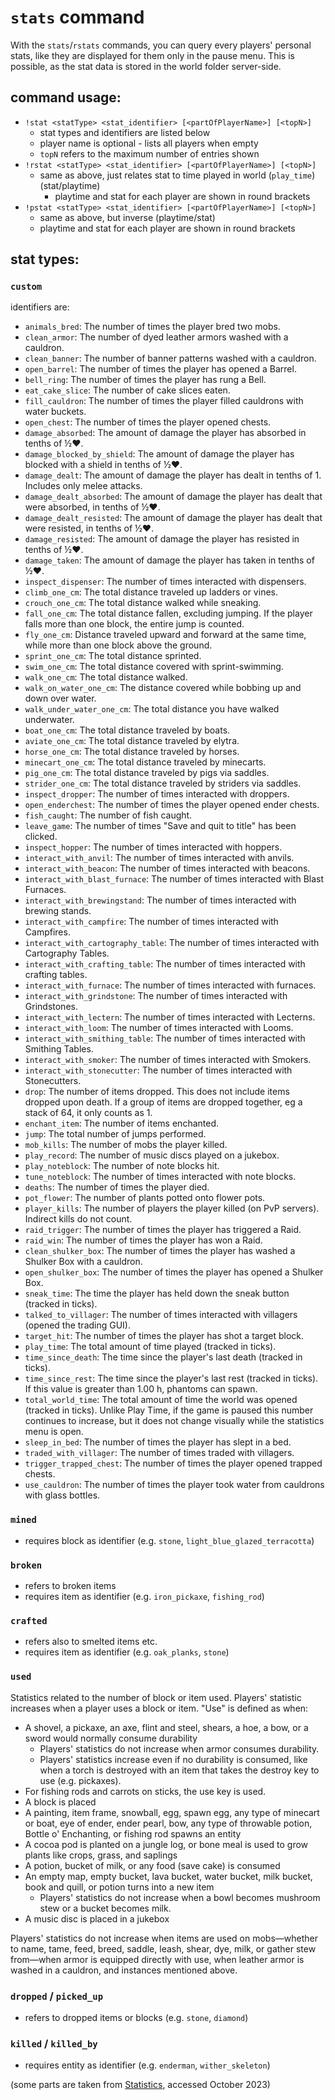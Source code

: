 # `stats` command

With the `stats`/`rstats` commands, you can query every players' personal stats, like they are displayed for them only in the pause menu. This is possible, as the stat data is
stored in the world folder server-side.

## command usage:

- `!stat <statType> <stat_identifier> [<partOfPlayerName>] [<topN>]`
    - stat types and identifiers are listed below
    - player name is optional - lists all players when empty
  - `topN` refers to the maximum number of entries shown
- `!rstat <statType> <stat_identifier> [<partOfPlayerName>] [<topN>]`
  - same as above, just relates stat to time played in world (`play_time`) (stat/playtime)
    - playtime and stat for each player are shown in round brackets
- `!pstat <statType> <stat_identifier> [<partOfPlayerName>] [<topN>]`
  - same as above, but inverse (playtime/stat)
  - playtime and stat for each player are shown in round brackets

## stat types:

### `custom`

identifiers are:

- `animals_bred`: The number of times the player bred two mobs.
- `clean_armor`: The number of dyed leather armors washed with a cauldron.
- `clean_banner`: The number of banner patterns washed with a cauldron.
- `open_barrel`: The number of times the player has opened a Barrel.
- `bell_ring`: The number of times the player has rung a Bell.
- `eat_cake_slice`: The number of cake slices eaten.
- `fill_cauldron`: The number of times the player filled cauldrons with water buckets.
- `open_chest`: The number of times the player opened chests.
- `damage_absorbed`: The amount of damage the player has absorbed in tenths of ½♥.
- `damage_blocked_by_shield`: The amount of damage the player has blocked with a shield in tenths of ½♥.
- `damage_dealt`: The amount of damage the player has dealt in tenths of 1. Includes only melee attacks.
- `damage_dealt_absorbed`: The amount of damage the player has dealt that were absorbed, in tenths of ½♥.
- `damage_dealt_resisted`: The amount of damage the player has dealt that were resisted, in tenths of ½♥.
- `damage_resisted`: The amount of damage the player has resisted in tenths of ½♥.
- `damage_taken`: The amount of damage the player has taken in tenths of ½♥.
- `inspect_dispenser`: The number of times interacted with dispensers.
- `climb_one_cm`: The total distance traveled up ladders or vines.
- `crouch_one_cm`: The total distance walked while sneaking.
- `fall_one_cm`: The total distance fallen, excluding jumping. If the player falls more than one block, the entire jump is counted.
- `fly_one_cm`: Distance traveled upward and forward at the same time, while more than one block above the ground.
- `sprint_one_cm`: The total distance sprinted.
- `swim_one_cm`: The total distance covered with sprint-swimming.
- `walk_one_cm`: The total distance walked.
- `walk_on_water_one_cm`: The distance covered while bobbing up and down over water.
- `walk_under_water_one_cm`: The total distance you have walked underwater.
- `boat_one_cm`: The total distance traveled by boats.
- `aviate_one_cm`: The total distance traveled by elytra.
- `horse_one_cm`: The total distance traveled by horses.
- `minecart_one_cm`: The total distance traveled by minecarts.
- `pig_one_cm`: The total distance traveled by pigs via saddles.
- `strider_one_cm`: The total distance traveled by striders via saddles.
- `inspect_dropper`: The number of times interacted with droppers.
- `open_enderchest`: The number of times the player opened ender chests.
- `fish_caught`: The number of fish caught.
- `leave_game`: The number of times "Save and quit to title" has been clicked.
- `inspect_hopper`: The number of times interacted with hoppers.
- `interact_with_anvil`: The number of times interacted with anvils.
- `interact_with_beacon`: The number of times interacted with beacons.
- `interact_with_blast_furnace`: The number of times interacted with Blast Furnaces.
- `interact_with_brewingstand`: The number of times interacted with brewing stands.
- `interact_with_campfire`: The number of times interacted with Campfires.
- `interact_with_cartography_table`: The number of times interacted with Cartography Tables.
- `interact_with_crafting_table`: The number of times interacted with crafting tables.
- `interact_with_furnace`: The number of times interacted with furnaces.
- `interact_with_grindstone`: The number of times interacted with Grindstones.
- `interact_with_lectern`: The number of times interacted with Lecterns.
- `interact_with_loom`: The number of times interacted with Looms.
- `interact_with_smithing_table`: The number of times interacted with Smithing Tables.
- `interact_with_smoker`: The number of times interacted with Smokers.
- `interact_with_stonecutter`: The number of times interacted with Stonecutters.
- `drop`: The number of items dropped. This does not include items dropped upon death. If a group of items are dropped together, eg a stack of 64, it only counts as 1.
- `enchant_item`: The number of items enchanted.
- `jump`: The total number of jumps performed.
- `mob_kills`: The number of mobs the player killed.
- `play_record`: The number of music discs played on a jukebox.
- `play_noteblock`: The number of note blocks hit.
- `tune_noteblock`: The number of times interacted with note blocks.
- `deaths`: The number of times the player died.
- `pot_flower`: The number of plants potted onto flower pots.
- `player_kills`: The number of players the player killed (on PvP servers). Indirect kills do not count.
- `raid_trigger`: The number of times the player has triggered a Raid.
- `raid_win`: The number of times the player has won a Raid.
- `clean_shulker_box`: The number of times the player has washed a Shulker Box with a cauldron.
- `open_shulker_box`: The number of times the player has opened a Shulker Box.
- `sneak_time`: The time the player has held down the sneak button (tracked in ticks).
- `talked_to_villager`: The number of times interacted with villagers (opened the trading GUI).
- `target_hit`: The number of times the player has shot a target block.
- `play_time`: The total amount of time played (tracked in ticks).
- `time_since_death`: The time since the player's last death (tracked in ticks).
- `time_since_rest`: The time since the player's last rest (tracked in ticks). If this value is greater than 1.00 h, phantoms can spawn.
- `total_world_time`: The total amount of time the world was opened (tracked in ticks). Unlike Play Time, if the game is paused this number continues to increase, but it does not
  change visually while the statistics menu is open.
- `sleep_in_bed`: The number of times the player has slept in a bed.
- `traded_with_villager`: The number of times traded with villagers.
- `trigger_trapped_chest`: The number of times the player opened trapped chests.
- `use_cauldron`: The number of times the player took water from cauldrons with glass bottles.

### `mined`

- requires block as identifier (e.g. `stone`, `light_blue_glazed_terracotta`)

### `broken`

- refers to broken items
- requires item as identifier (e.g. `iron_pickaxe`, `fishing_rod`)

### `crafted`

- refers also to smelted items etc.
- requires item as identifier (e.g. `oak_planks`, `stone`)

### `used`

Statistics related to the number of block or item used. Players' statistic increases when a player uses a block or item. "Use" is defined as when:

- A shovel, a pickaxe, an axe, flint and steel, shears, a hoe, a bow, or a sword would normally consume durability
    - Players' statistics do not increase when armor consumes durability.
    - Players' statistics increase even if no durability is consumed, like when a torch is destroyed with an item that takes the destroy key to use (e.g. pickaxes).
- For fishing rods and carrots on sticks, the use key is used.
- A block is placed
- A painting, item frame, snowball, egg, spawn egg, any type of minecart or boat, eye of ender, ender pearl, bow, any type of throwable potion, Bottle o' Enchanting, or fishing rod
  spawns an entity
- A cocoa pod is planted on a jungle log, or bone meal is used to grow plants like crops, grass, and saplings
- A potion, bucket of milk, or any food (save cake) is consumed
- An empty map, empty bucket, lava bucket, water bucket, milk bucket, book and quill, or potion turns into a new item
    - Players' statistics do not increase when a bowl becomes mushroom stew or a bucket becomes milk.
- A music disc is placed in a jukebox

Players' statistics do not increase when items are used on mobs—whether to name, tame, feed, breed, saddle, leash, shear, dye, milk, or gather stew from—when armor is equipped
directly with use, when leather armor is washed in a cauldron, and instances mentioned above.

### `dropped` / `picked_up`

- refers to dropped items or blocks (e.g. `stone`, `diamond`)

### `killed` / `killed_by`

- requires entity as identifier (e.g. `enderman`, `wither_skeleton`)

(some parts are taken from [Statistics](https://minecraft.wiki/w/Statistics), accessed October 2023)

